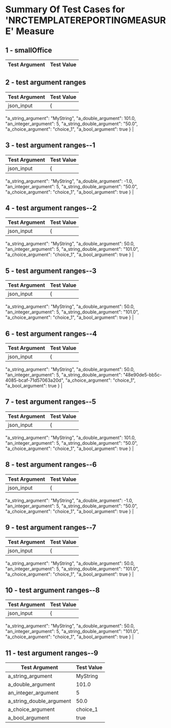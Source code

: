# Summary Of Test Cases for 'NRCTEMPLATEREPORTINGMEASURE' Measure
 
## 1 - smallOffice
| Test Argument | Test Value |
| ------------- | ---------- |
 
## 2 - test argument ranges
| Test Argument | Test Value |
| ------------- | ---------- |
| json_input |{
  "a_string_argument": "MyString",
  "a_double_argument": 101.0,
  "an_integer_argument": 5,
  "a_string_double_argument": "50.0",
  "a_choice_argument": "choice_1",
  "a_bool_argument": true
} |
 
## 3 - test argument ranges--1
| Test Argument | Test Value |
| ------------- | ---------- |
| json_input |{
  "a_string_argument": "MyString",
  "a_double_argument": -1.0,
  "an_integer_argument": 5,
  "a_string_double_argument": "50.0",
  "a_choice_argument": "choice_1",
  "a_bool_argument": true
} |
 
## 4 - test argument ranges--2
| Test Argument | Test Value |
| ------------- | ---------- |
| json_input |{
  "a_string_argument": "MyString",
  "a_double_argument": 50.0,
  "an_integer_argument": 5,
  "a_string_double_argument": "101.0",
  "a_choice_argument": "choice_1",
  "a_bool_argument": true
} |
 
## 5 - test argument ranges--3
| Test Argument | Test Value |
| ------------- | ---------- |
| json_input |{
  "a_string_argument": "MyString",
  "a_double_argument": 50.0,
  "an_integer_argument": 5,
  "a_string_double_argument": "101.0",
  "a_choice_argument": "choice_1",
  "a_bool_argument": true
} |
 
## 6 - test argument ranges--4
| Test Argument | Test Value |
| ------------- | ---------- |
| json_input |{
  "a_string_argument": "MyString",
  "a_double_argument": 50.0,
  "an_integer_argument": 5,
  "a_string_double_argument": "48e90de5-bb5c-4085-bcaf-71d57063a20d",
  "a_choice_argument": "choice_1",
  "a_bool_argument": true
} |
 
## 7 - test argument ranges--5
| Test Argument | Test Value |
| ------------- | ---------- |
| json_input |{
  "a_string_argument": "MyString",
  "a_double_argument": 101.0,
  "an_integer_argument": 5,
  "a_string_double_argument": "50.0",
  "a_choice_argument": "choice_1",
  "a_bool_argument": true
} |
 
## 8 - test argument ranges--6
| Test Argument | Test Value |
| ------------- | ---------- |
| json_input |{
  "a_string_argument": "MyString",
  "a_double_argument": -1.0,
  "an_integer_argument": 5,
  "a_string_double_argument": "50.0",
  "a_choice_argument": "choice_1",
  "a_bool_argument": true
} |
 
## 9 - test argument ranges--7
| Test Argument | Test Value |
| ------------- | ---------- |
| json_input |{
  "a_string_argument": "MyString",
  "a_double_argument": 50.0,
  "an_integer_argument": 5,
  "a_string_double_argument": "101.0",
  "a_choice_argument": "choice_1",
  "a_bool_argument": true
} |
 
## 10 - test argument ranges--8
| Test Argument | Test Value |
| ------------- | ---------- |
| json_input |{
  "a_string_argument": "MyString",
  "a_double_argument": 50.0,
  "an_integer_argument": 5,
  "a_string_double_argument": "101.0",
  "a_choice_argument": "choice_1",
  "a_bool_argument": true
} |
 
## 11 - test argument ranges--9
| Test Argument | Test Value |
| ------------- | ---------- |
| a_string_argument |MyString |
| a_double_argument |101.0 |
| an_integer_argument |5 |
| a_string_double_argument |50.0 |
| a_choice_argument |choice_1 |
| a_bool_argument |true |
 
